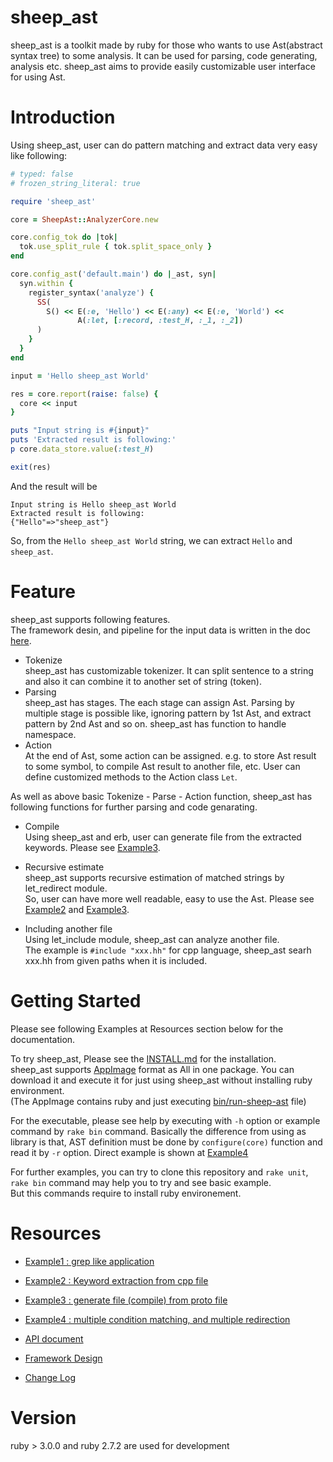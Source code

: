 # sheep_ast

sheep_ast is a toolkit made by ruby for those who wants to use Ast(abstract syntax tree) to some analysis. It can be used for parsing, code generating, analysis etc. sheep_ast aims to provide easily customizable user interface for using Ast.
  
# Introduction

Using sheep_ast, user can do pattern matching and extract data very easy like following:

```ruby
# typed: false
# frozen_string_literal: true

require 'sheep_ast'

core = SheepAst::AnalyzerCore.new

core.config_tok do |tok|
  tok.use_split_rule { tok.split_space_only }
end

core.config_ast('default.main') do |_ast, syn|
  syn.within {
    register_syntax('analyze') {
      SS(
        S() << E(:e, 'Hello') << E(:any) << E(:e, 'World') <<
               A(:let, [:record, :test_H, :_1, :_2])
      )
    }
  }
end

input = 'Hello sheep_ast World'

res = core.report(raise: false) {
  core << input
}

puts "Input string is #{input}"
puts 'Extracted result is following:'
p core.data_store.value(:test_H)

exit(res)
```

And the result will be

```
Input string is Hello sheep_ast World
Extracted result is following:
{"Hello"=>"sheep_ast"}
```

So, from the `Hello sheep_ast World` string, we can extract `Hello` and `sheep_ast`.  

# Feature
sheep_ast supports following features.  
The framework desin, and pipeline for the input data is written in the doc [here](https://yanei11.github.io/sheep_ast_pages/file.Framework.html). 

- Tokenize  
  sheep_ast has customizable tokenizer. It can split sentence to a string and also it can combine it to another set of string (token).  
- Parsing  
  sheep_ast has stages. The each stage can assign Ast. Parsing by multiple stage is possible like, ignoring pattern by 1st Ast, and extract pattern by 2nd Ast and so on. sheep_ast has function to handle namespace.
- Action  
  At the end of Ast, some action can be assigned. e.g. to store Ast result to some symbol, to compile Ast result to another file, etc. User can define customized methods to the Action class `Let`.  

As well as above basic Tokenize - Parse - Action function, sheep_ast has following functions for further parsing and code genarating.

- Compile  
  Using sheep_ast and erb, user can generate file from the extracted keywords.
  Please see [Example3](https://yanei11.github.io/sheep_ast_pages/file.Example3.html).

- Recursive estimate  
  sheep_ast supports recursive estimation of matched strings by let_redirect module.  
  So, user can have more well readable, easy to use the Ast.
  Please see [Example2](https://yanei11.github.io/sheep_ast_pages/file.Example2.html) and [Example3](https://yanei11.github.io/sheep_ast_pages/file.Example3.html).

- Including another file  
  Using let_include module, sheep_ast can analyze another file.  
  The example is `#include "xxx.hh"` for cpp language, sheep_ast searh xxx.hh from given paths when it is included.

# Getting Started  
  
Please see following Examples at Resources section below for the documentation.
  
To try sheep_ast, Please see the [INSTALL.md](https://github.com/yanei11/sheep_ast/blob/master/INSTALL.md) for the installation.  
sheep_ast supports [AppImage](https://appimage.org/) format as All in one package. You can download it and execute it for just using sheep_ast without installing ruby environment.   
(The AppImage contains ruby and just executing [bin/run-sheep-ast](https://github.com/yanei11/sheep_ast/blob/master/bin/run-sheep-ast) file)  

For the executable, please see help by executing with `-h` option or example command by `rake bin` command.
Basically the difference from using as library is that, AST definition must be done by `configure(core)` function and read it by `-r` option.
Direct example is shown at [Example4](https://yanei11.github.io/sheep_ast_pages/file.Example4.html)
  
For further examples, you can try to clone this repository and `rake unit`, `rake bin` command may help you to try and see basic example.  
But this commands require to install ruby environement.

# Resources
- [Example1 : grep like application](https://yanei11.github.io/sheep_ast_pages/file.Example1.html)
  
- [Example2 : Keyword extraction from cpp file](https://yanei11.github.io/sheep_ast_pages/file.Example2.html)

- [Example3 : generate file (compile) from proto file](https://yanei11.github.io/sheep_ast_pages/file.Example3.html)

- [Example4 : multiple condition matching, and multiple redirection](https://yanei11.github.io/sheep_ast_pages/file.Example4.html)

- [API document](https://yanei11.github.io/sheep_ast_pages/file.API.html)

- [Framework Design](https://yanei11.github.io/sheep_ast_pages/file.Framework.html)

- [Change Log](https://yanei11.github.io/sheep_ast_pages/file.CHANGELOG.html)

# Version

ruby > 3.0.0 and ruby 2.7.2 are used for development
